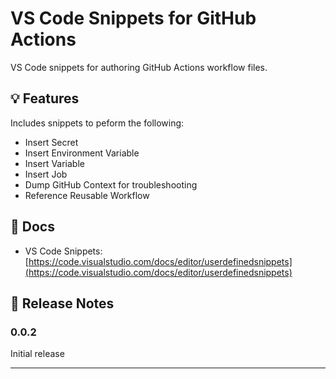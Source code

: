 # VS Code Snippets for GitHub Actions

VS Code snippets for authoring GitHub Actions workflow files.

## 💡 Features

Includes snippets to peform the following:

- Insert Secret
- Insert Environment Variable
- Insert Variable
- Insert Job
- Dump GitHub Context for troubleshooting
- Reference Reusable Workflow

## 📃 Docs

- VS Code Snippets: [https://code.visualstudio.com/docs/editor/userdefinedsnippets](https://code.visualstudio.com/docs/editor/userdefinedsnippets)

## 🚚 Release Notes

### 0.0.2

Initial release

---

